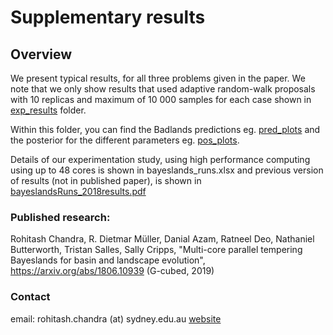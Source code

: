 Supplementary results 
=====
 

## Overview

We present typical results, for all three problems given in the paper. We note that we only show results that used adaptive random-walk proposals with 10 replicas and maximum of 10 000 samples for each case  shown in [exp_results](https://github.com/intelligentEarth/pt-Bayeslands/tree/master/supplementary_results/exp_results)  folder. 

Within this folder, you can find the Badlands predictions eg. [pred_plots]() and the posterior for the different parameters eg. [pos_plots](). 

Details of our experimentation study, using high performance computing using up to 48 cores is shown in bayeslands_runs.xlsx and previous version of results (not in published paper), is shown in [bayeslandsRuns_2018results.pdf](https://github.com/intelligentEarth/pt-Bayeslands/blob/master/supplementary_results/bayeslandsRuns_2018results.pdf)
  

### Published research:
 
Rohitash Chandra, R. Dietmar Müller, Danial Azam, Ratneel Deo, Nathaniel Butterworth, Tristan Salles, Sally Cripps, "Multi-core parallel tempering Bayeslands for basin and landscape evolution", https://arxiv.org/abs/1806.10939 (G-cubed, 2019)

  

### Contact

email: rohitash.chandra (at) sydney.edu.au
[website](rohitash-chandra.github.io)

